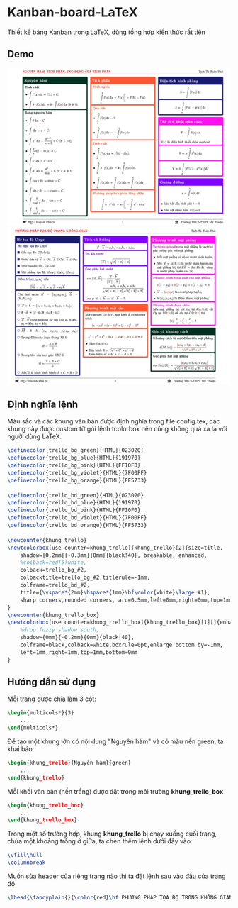 # Kanban-board-LaTeX
Thiết kế bảng Kanban trong LaTeX, dùng tổng hợp kiến thức rất tiện

## Demo
![Demo 1](https://raw.githubusercontent.com/huynhphusi/Kanban-board-LaTeX/main/demo1.jpg)
![Demo 2](https://raw.githubusercontent.com/huynhphusi/Kanban-board-LaTeX/main/demo2.jpg)

## Định nghĩa lệnh
Màu sắc và các khung văn bản được định nghĩa trong file config.tex, các khung này được custom từ gói lệnh tcolorbox nên cũng không quá xa lạ với người dùng LaTeX.

```latex
\definecolor{trello_bg_green}{HTML}{023020}
\definecolor{trello_bg_blue}{HTML}{191970}
\definecolor{trello_bg_pink}{HTML}{FF10F0}
\definecolor{trello_bg_violet}{HTML}{7F00FF}
\definecolor{trello_bg_orange}{HTML}{FF5733}

\definecolor{trello_bd_green}{HTML}{023020}
\definecolor{trello_bd_blue}{HTML}{191970}
\definecolor{trello_bd_pink}{HTML}{FF10F0}
\definecolor{trello_bd_violet}{HTML}{7F00FF}
\definecolor{trello_bd_orange}{HTML}{FF5733}

\newcounter{khung_trello}
\newtcolorbox[use counter=khung_trello]{khung_trello}[2]{size=title,
	shadow={0.2mm}{-0.3mm}{0mm}{black!40}, breakable, enhanced,
	%colback=red!5!white,
	colback=trello_bg_#2,
	colbacktitle=trello_bg_#2,titlerule=-1mm,
	colframe=trello_bd_#2,
	title={\vspace*{2mm}\hspace*{1mm}\bf\color{white}\large #1}, 
	sharp corners,rounded corners, arc=0.5mm,left=0mm,right=0mm,top=1mm,bottom=1mm
}
\newcounter{khung_trello_box}
\newtcolorbox[use counter=khung_trello_box]{khung_trello_box}[1][]{enhanced,
	%drop fuzzy shadow south,
	shadow={0mm}{-0.2mm}{0mm}{black!40},
	colframe=black,colback=white,boxrule=0pt,enlarge bottom by=-1mm,
	left=1mm,right=1mm,top=1mm,bottom=0mm
}
```

## Hướng dẫn sử dụng
Mỗi trang được chia làm 3 cột:
```latex
\begin{multicols*}{3}
	...
\end{multicols*}
```
Để tạo một khung lớn có nội dung "Nguyên hàm" và có màu nền green, ta khai báo:
```latex
\begin{khung_trello}{Nguyên hàm}{green}
	...
\end{khung_trello}
```
Mỗi khối văn bản (nền trắng) được đặt trong môi trường **khung_trello_box**
```latex
\begin{khung_trello_box}
	...
\end{khung_trello_box}
```
Trong một số trường hợp, khung **khung_trello** bị chạy xuống cuối trang, chừa một khoảng trống ở giữa, ta chèn thêm lệnh dưới đây vào:
```latex
\vfill\null
\columnbreak
```
Muốn sửa header của riêng trang nào thì ta đặt lệnh sau vào đầu của trang đó
```latex
\lhead{\fancyplain{}{\color{red}\bf PHƯƠNG PHÁP TỌA ĐỘ TRONG KHÔNG GIAN}}
```
